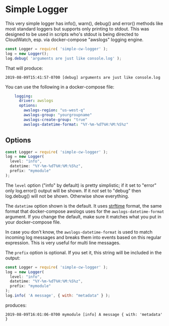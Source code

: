 # Simple Logger

This very simple logger has info(), warn(), debug() and error()
methods like most standard loggers but supports only printing to
stdout.  This was designed to be used in scripts who's stdout is
being directed to CloudWatch, esp. via docker-compose "awslogs"
logging engine.

```js
const Logger = require( 'simple-cw-logger' );
log = new Logger();
log.debug( 'arguments are just like console.log' );
```

That will produce:

    2019-08-09T15:41:57-0700 [debug] arguments are just like console.log
    
You can use the following in a docker-compose file:

```yml
    logging:
      driver: awslogs
      options:
        awslogs-region: "us-west-q"
        awslogs-group: "yourgroupname"
        awslogs-create-group: "true"
        awslogs-datetime-format: "%Y-%m-%dT%H:%M:%S%z"
```

## Options

```js
const Logger = require( 'simple-cw-logger' );
log = new Logger(
  level: "info",
  datetime: "%Y-%m-%dT%H:%M:%S%z",
  prefix: "mymodule"
);
```

The `level` option ("info" by default) is pretty simplistic; if it set to
"error" only log.error() output will be shown.  If it *not* set to "debug"
then log.debug() will not be shown.  Otherwise show everything.

The `datetime` option shown is the default.  It uses [strftime](https://github.com/samsonjs/strftime) 
format, the same format that docker-compose awslogs uses for the `awslogs-datetime-format` 
argument.  If you change the default, make sure it matches what you put in your docker-compose file.

In case you don't know, the `awslogs-datetime-format` is used to match incoming log messages
and breaks them into events based on this regular expression.  This is very useful for multi line
messages.

The `prefix` option is optional.  If you set it, this string will be included in the output:

```js
const Logger = require( 'simple-cw-logger' );
log = new Logger(
  level: "info",
  datetime: "%Y-%m-%dT%H:%M:%S%z",
  prefix: "mymodule"
);
log.info( 'A message', { with: "metadata" } );
```

produces:

    2019-08-09T16:01:06-0700 mymodule [info] A message { with: 'metadata' }

